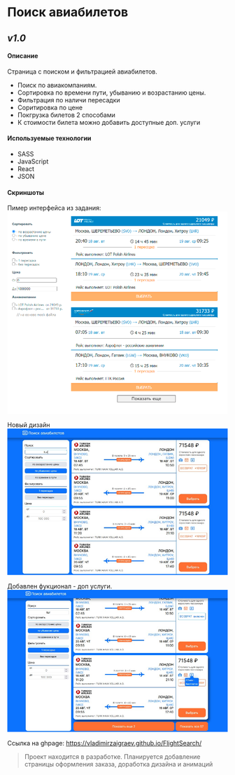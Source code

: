 # Поиск авиабилетов

## _v1.0_

#### Описание

Страница с поиском и фильтрацией авиабилетов.

- Поиск по авиакомпаниям.
- Сортировка по времени пути, убыванию и возрастанию цены.
- Фильтрация по наличи пересадки
- Соритировка по цене
- Покгрузка билетов 2 способами
- К стоимости билета можно добавить доступные доп. услуги

#### Используемые технологии

- SASS
- JavaScript
- React
- JSON

#### Скриншоты

Пимер интерфейса из задания:
![Image alt](https://github.com//VladimirZaigraev/FlightSearch/blob/master/screenshot/avia_search_old.png)

Новый дизайн
![Image alt](https://github.com//VladimirZaigraev/FlightSearch/blob/master/screenshot/scr1.jpg)

Добавлен фукционал - доп услуги.
![Image alt](https://github.com//VladimirZaigraev/FlightSearch/blob/master/screenshot/scr2.jpg)

Ссылка на ghpage: https://vladimirzaigraev.github.io/FlightSearch/

> Проект находится в разработке.
> Планируется добавление страницы оформления заказа, доработка дизайна и анимаций
